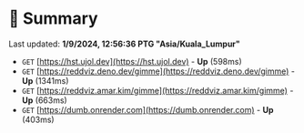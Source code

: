 # 📖 Summary
Last updated: **1/9/2024, 12:56:36 PTG "Asia/Kuala_Lumpur"**

- `GET` [https://hst.ujol.dev](https://hst.ujol.dev) - **Up** (598ms)
- `GET` [https://reddviz.deno.dev/gimme](https://reddviz.deno.dev/gimme) - **Up** (1341ms)
- `GET` [https://reddviz.amar.kim/gimme](https://reddviz.amar.kim/gimme) - **Up** (663ms)
- `GET` [https://dumb.onrender.com](https://dumb.onrender.com) - **Up** (403ms)
